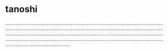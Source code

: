 # tanoshi

...................................................................................................................................................................................................................................................................................................................................................................................................................................................................................................................................................................